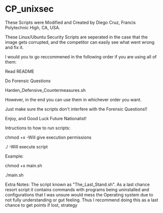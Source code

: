 # CP_unixsec
These Scripts were Modified and Created by Diego Cruz, Francis Polytechnic High, CA, USA.

These Linux/Ubuntu Security Scripts are seperated in the case that the image gets corrupted, and the 
competitor can easily see what went wrong and fix it.

I would you to go reccommened in the following order if you are using all of them:
<p>Read README</p>  
<p>Do Forensic Questions</p>
<p>Harden_Defensive_Countermeasures.sh</p>

However, in the end you can use them in whichever order you want.
<p>Just make sure the scripts don't interfere with the Forensic Questions!!<p>

Enjoy, and Good Luck Future Nationalist!

Intructions to how to run scripts:
<p>chmod +x <script_name>    -Will give execution permissions</p>
<p>./<script_name>		  -Will execute script</p>

Example:
<p>chmod +x main.sh</p>
<p>./main.sh</p>


Extra Notes:
The script known as "The_Last_Stand.sh". As a last chance resort script it contains commands with programs being uninstalled and
configurations that I was unsure would mess the Operating system due to not fully understanding or gut feeling.
Thus I recommend doing this as a last chance to get points if lost, strategy
